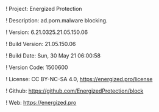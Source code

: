 ! Project: Energized Protection

! Description: ad.porn.malware blocking.

! Version: 6.21.0325.21.05.150.06

! Build Version: 21.05.150.06

! Build Date: Sun, 30 May 21 06:00:58

! Version Code: 1500600

! License: CC BY-NC-SA 4.0, https://energized.pro/license

! Github: https://github.com/EnergizedProtection/block

! Web: https://energized.pro
